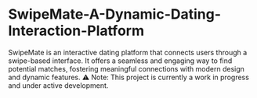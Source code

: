 # SwipeMate-A-Dynamic-Dating-Interaction-Platform
SwipeMate is an interactive dating platform that connects users through a swipe-based interface. It offers a seamless and engaging way to find potential matches, fostering meaningful connections with modern design and dynamic features.
⚠️ Note: This project is currently a work in progress and under active development.
